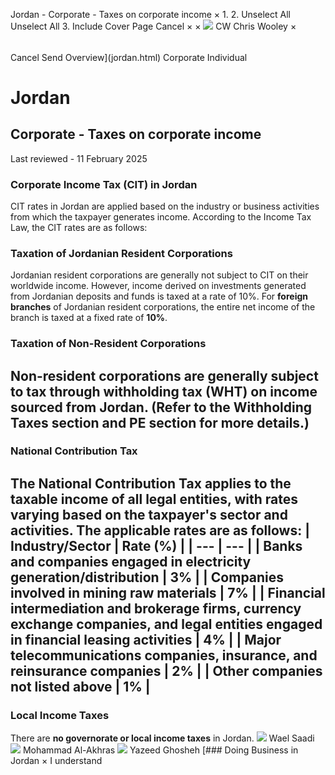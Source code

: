 Jordan - Corporate - Taxes on corporate income
×
1.
2.
Unselect All
Unselect All
3.
Include Cover Page
Cancel
×
×
![](-/media/world-wide-tax-summaries/attachments/global---chris-wooley.ashx%3Frev=ac5e5f3223b34096b1afc2a6009c7320&revision=ac5e5f32-23b3-4096-b1af-c2a6009c7320&hash=859B7ADC84DC2CBEC9760E9E6EE7DE6D0A8BFCDF)
CW
Chris Wooley
×
######
Cancel
Send
Overview](jordan.html)
Corporate
Individual
# Jordan
## Corporate - Taxes on corporate income
Last reviewed - 11 February 2025
### **Corporate Income Tax (CIT) in Jordan**
CIT rates in Jordan are applied based on the industry or business activities from which the taxpayer generates income. According to the Income Tax Law, the CIT rates are as follows:
### **Taxation of Jordanian Resident Corporations**
Jordanian resident corporations are generally not subject to CIT on their worldwide income. However, income derived on investments generated from Jordanian deposits and funds is taxed at a rate of 10%.
For **foreign branches** of Jordanian resident corporations, the entire net income of the branch is taxed at a fixed rate of **10%**.
### **Taxation of Non-Resident Corporations**
Non-resident corporations are generally subject to tax through withholding tax (WHT) on income sourced from Jordan. (Refer to the Withholding Taxes section and PE section for more details.)
---
### **National Contribution Tax**
The **National Contribution Tax** applies to the taxable income of all legal entities, with rates varying based on the taxpayer's sector and activities. The applicable rates are as follows:
| **Industry/Sector** | **Rate (%)** |
| --- | --- |
| Banks and companies engaged in electricity generation/distribution | 3% |
| Companies involved in mining raw materials | 7% |
| Financial intermediation and brokerage firms, currency exchange companies, and legal entities engaged in financial leasing activities | 4% |
| Major telecommunications companies, insurance, and reinsurance companies | 2% |
| Other companies not listed above | 1% |
---
### **Local Income Taxes**
There are **no governorate or local income taxes** in Jordan.
![](-/media/world-wide-tax-summaries/jordanwael-h-sadijordan--waelsaadijpg20210727181233084.ashx%3Frev=b3502b0f8c2c46fb9be543b89480b7b7&revision=b3502b0f-8c2c-46fb-9be5-43b89480b7b7&hash=1F2E718DF30DF5A58FD699AA607FB095B496148C)
Wael Saadi
![](-/media/world-wide-tax-summaries/attachments/jordan---mohammad-al-akhras.ashx%3Frev=d838384fd1664fa29be44b2883be48ec&revision=d838384f-d166-4fa2-9be4-4b2883be48ec&hash=4FF5A0224ACB31BA78DE3E79B3A37A2AB509901D)
Mohammad Al-Akhras
![](-/media/world-wide-tax-summaries/jordanyazeed-ghoshehyazeed-ghoshehjpg20201228030214923.ashx%3Frev=c3007f0ac395407c836ebf69d10434a5&revision=c3007f0a-c395-407c-836e-bf69d10434a5&hash=1E963D9775025DB09C8F29E8A34957A4DB23F920)
Yazeed Ghosheh
[### Doing Business in Jordan
×
I understand